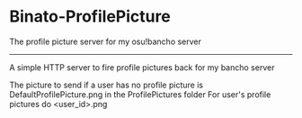 # Binato-ProfilePicture
The profile picture server for my osu!bancho server
<hr>

A simple HTTP server to fire profile pictures back for my bancho server

The picture to send if a user has no profile picture is DefaultProfilePicture.png in the ProfilePictures folder
For user's profile pictures do <user_id>.png
